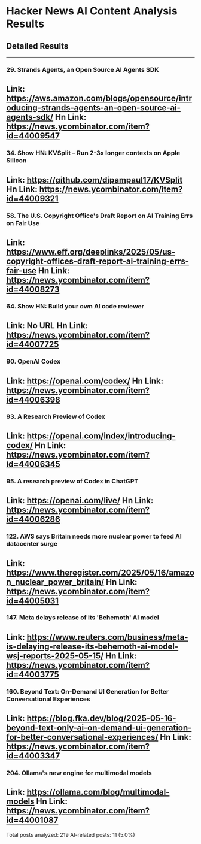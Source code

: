 # Hacker News AI Content Analysis Results

## Detailed Results

------
### 29. Strands Agents, an Open Source AI Agents SDK
Link: https://aws.amazon.com/blogs/opensource/introducing-strands-agents-an-open-source-ai-agents-sdk/
Hn Link: https://news.ycombinator.com/item?id=44009547
------
### 34. Show HN: KVSplit – Run 2-3x longer contexts on Apple Silicon
Link: https://github.com/dipampaul17/KVSplit
Hn Link: https://news.ycombinator.com/item?id=44009321
------
### 58. The U.S. Copyright Office's Draft Report on AI Training Errs on Fair Use
Link: https://www.eff.org/deeplinks/2025/05/us-copyright-offices-draft-report-ai-training-errs-fair-use
Hn Link: https://news.ycombinator.com/item?id=44008273
------
### 64. Show HN: Build your own AI code reviewer
Link: No URL
Hn Link: https://news.ycombinator.com/item?id=44007725
------
### 90. OpenAI Codex
Link: https://openai.com/codex/
Hn Link: https://news.ycombinator.com/item?id=44006398
------
### 93. A Research Preview of Codex
Link: https://openai.com/index/introducing-codex/
Hn Link: https://news.ycombinator.com/item?id=44006345
------
### 95. A research preview of Codex in ChatGPT
Link: https://openai.com/live/
Hn Link: https://news.ycombinator.com/item?id=44006286
------
### 122. AWS says Britain needs more nuclear power to feed AI datacenter surge
Link: https://www.theregister.com/2025/05/16/amazon_nuclear_power_britain/
Hn Link: https://news.ycombinator.com/item?id=44005031
------
### 147. Meta delays release of its 'Behemoth' AI model
Link: https://www.reuters.com/business/meta-is-delaying-release-its-behemoth-ai-model-wsj-reports-2025-05-15/
Hn Link: https://news.ycombinator.com/item?id=44003775
------
### 160. Beyond Text: On-Demand UI Generation for Better Conversational Experiences
Link: https://blog.fka.dev/blog/2025-05-16-beyond-text-only-ai-on-demand-ui-generation-for-better-conversational-experiences/
Hn Link: https://news.ycombinator.com/item?id=44003347
------
### 204. Ollama's new engine for multimodal models
Link: https://ollama.com/blog/multimodal-models
Hn Link: https://news.ycombinator.com/item?id=44001087
------
Total posts analyzed: 219
AI-related posts: 11 (5.0%)

